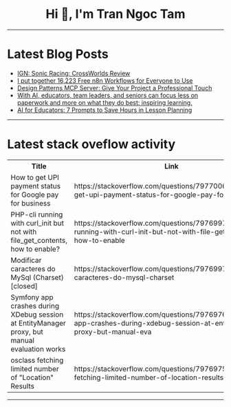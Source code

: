 <h1 align="center">Hi 👋, I'm Tran Ngoc Tam</h1>

---

# Latest Blog Posts 
<!-- BLOG-POST-LIST:START -->
- [IGN: Sonic Racing: CrossWorlds Review](https://dev.to/gg_news/ign-sonic-racing-crossworlds-review-2180)
- [I put together 16,223 Free n8n Workflows for Everyone to Use](https://dev.to/vicckylove/i-put-together-16223-free-n8nworkflows-for-everyone-to-use-3djp)
- [Design Patterns MCP Server: Give Your Project a Professional Touch](https://dev.to/einarcesar/design-patterns-mcp-server-give-your-project-a-professional-touch-3pjc)
- [With AI, educators, team leaders, and seniors can focus less on paperwork and more on what they do best: inspiring learning.](https://dev.to/jaideepparashar/with-ai-educators-team-leaders-and-seniors-can-focus-less-on-paperwork-and-more-on-what-they-do-40ke)
- [AI for Educators: 7 Prompts to Save Hours in Lesson Planning](https://dev.to/jaideepparashar/ai-for-educators-7-prompts-to-save-hours-in-lesson-planning-3d3i)
<!-- BLOG-POST-LIST:END -->

---

# Latest stack oveflow activity
<table>
  <tr><th>Title</th><th>Link</th></tr>
  <!-- STACKOVERFLOW:START --><tr><td>How to get UPI payment status for Google pay for business</td><td>https://stackoverflow.com/questions/79770069/how-to-get-upi-payment-status-for-google-pay-for-business</td></tr><tr><td>PHP-cli running with curl_init but not with file_get_contents, how to enable?</td><td>https://stackoverflow.com/questions/79769978/php-cli-running-with-curl-init-but-not-with-file-get-contents-how-to-enable</td></tr><tr><td>Modificar caracteres do MySql &lpar;Charset&rpar; [closed]</td><td>https://stackoverflow.com/questions/79769974/modificar-caracteres-do-mysql-charset</td></tr><tr><td>Symfony app crashes during XDebug session at EntityManager proxy, but manual evaluation works</td><td>https://stackoverflow.com/questions/79769765/symfony-app-crashes-during-xdebug-session-at-entitymanager-proxy-but-manual-eva</td></tr><tr><td>osclass fetching limited number of &quot;Location&quot; Results</td><td>https://stackoverflow.com/questions/79769752/osclass-fetching-limited-number-of-location-results</td></tr><!-- STACKOVERFLOW:END -->
</table>

---


